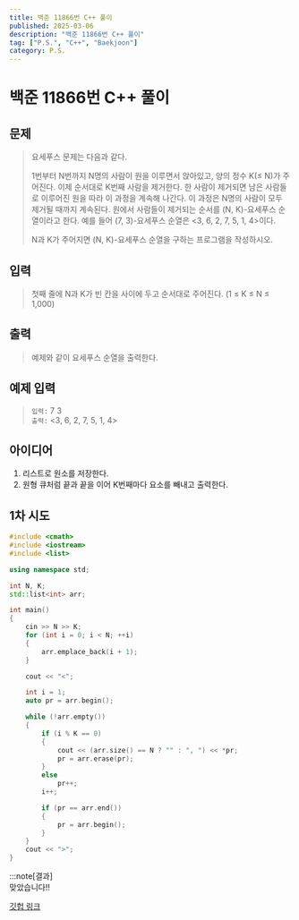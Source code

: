 ```yaml
---
title: 백준 11866번 C++ 풀이
published: 2025-03-06
description: "백준 11866번 C++ 풀이"
tag: ["P.S.", "C++", "Baekjoon"]
category: P.S.
---
```


# 백준 11866번 C++ 풀이

## 문제 

> 요세푸스 문제는 다음과 같다.
> 
> 1번부터 N번까지 N명의 사람이 원을 이루면서 앉아있고, 양의 정수 K(≤ N)가 주어진다. 이제 순서대로 K번째 사람을 제거한다. 한 사람이 제거되면 남은 사람들로 이루어진 원을 따라 이 과정을 계속해 나간다. 이 과정은 N명의 사람이 모두 제거될 때까지 계속된다. 원에서 사람들이 제거되는 순서를 (N, K)-요세푸스 순열이라고 한다. 예를 들어 (7, 3)-요세푸스 순열은 <3, 6, 2, 7, 5, 1, 4>이다.
> 
> N과 K가 주어지면 (N, K)-요세푸스 순열을 구하는 프로그램을 작성하시오.

## 입력

> 첫째 줄에 N과 K가 빈 칸을 사이에 두고 순서대로 주어진다. (1 ≤ K ≤ N ≤ 1,000)

## 출력

> 예제와 같이 요세푸스 순열을 출력한다.

## 예제 입력

> `입력:` 7 3  
> `출력:` <3, 6, 2, 7, 5, 1, 4>

## 아이디어

1. 리스트로 원소를 저장한다. 
2. 원형 큐처럼 끝과 끝을 이어 K번째마다 요소를 빼내고 출력한다.

## 1차 시도

```cpp
#include <cmath>
#include <iostream>
#include <list>

using namespace std;

int N, K;
std::list<int> arr;

int main()
{
    cin >> N >> K;
    for (int i = 0; i < N; ++i)
    {
        arr.emplace_back(i + 1);
    }

    cout << "<";

    int i = 1;
    auto pr = arr.begin();

    while (!arr.empty())
    {
        if (i % K == 0)
        {
            cout << (arr.size() == N ? "" : ", ") << *pr;
            pr = arr.erase(pr);
        }
        else
            pr++;
        i++;

        if (pr == arr.end())
        {
            pr = arr.begin();
        }
    }
    cout << ">";
}
```


:::note[결과]  
맞았습니다!!


[깃헙 링크](https://github.com/Ushio-Hayase/Baekjoon/tree/main/%EB%B0%B1%EC%A4%80/Silver/11866.%E2%80%85%EC%9A%94%EC%84%B8%ED%91%B8%EC%8A%A4%E2%80%85%EB%AC%B8%EC%A0%9C%E2%80%850)